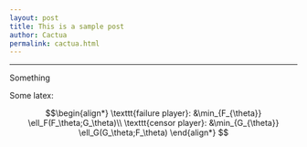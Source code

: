 ```yaml
---
layout: post
title: This is a sample post
author: Cactua
permalink: cactua.html
---
```


* * * 

Something 

Some latex:

$$\begin{align*}
	\texttt{failure player}: &\min_{F_{\theta}} \ell_F(F_\theta;G_\theta)\\
	\texttt{censor player}:	 &\min_{G_{\theta}} \ell_G(G_\theta;F_\theta)
\end{align*}
$$

